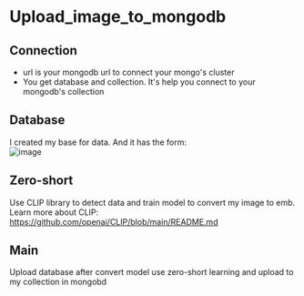 # Upload_image_to_mongodb
## Connection 
- url is your mongodb url to connect your mongo's cluster
- You get database and collection. It's help you connect to your mongodb's collection
## Database
I created my base for data. And it has the form:  
![image](https://github.com/user-attachments/assets/819df005-929d-49d8-a934-353eb86c8828)
## Zero-short
Use CLIP library to detect data and train model to convert my image to emb.  
Learn more about CLIP: https://github.com/openai/CLIP/blob/main/README.md
## Main
Upload database after convert model use zero-short learning and upload to my collection in mongobd
